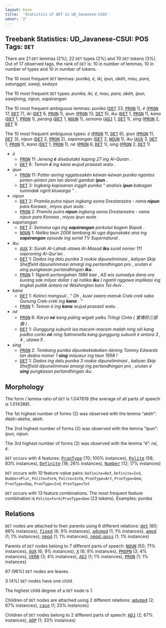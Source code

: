 ```yaml
---
layout: base
title:  'Statistics of DET in UD_Javanese-CSUI'
udver: '2'
---
```


## Treebank Statistics: UD_Javanese-CSUI: POS Tags: `DET`

There are 21 `DET` lemmas (2%), 22 `DET` types (2%) and 70 `DET` tokens (3%).
Out of 17 observed tags, the rank of `DET` is: 10 in number of lemmas, 10 in number of types and 10 in number of tokens.

The 10 most frequent `DET` lemmas: <em>punika, é, iki, ipun, akèh, mau, para, satunggal, sawiji, sedaya</em>

The 10 most frequent `DET` types:  <em>punika, iki, é, mau, para, akèh, ipun, sawijining, nipun, sapérangan</em>

The 10 most frequent ambiguous lemmas: <em>punika</em> (<tt><a href="jv_csui-pos-DET.html">DET</a></tt> 23, <tt><a href="jv_csui-pos-PRON.html">PRON</a></tt> 1), <em>é</em> (<tt><a href="jv_csui-pos-PRON.html">PRON</a></tt> 17, <tt><a href="jv_csui-pos-DET.html">DET</a></tt> 7), <em>iki</em> (<tt><a href="jv_csui-pos-DET.html">DET</a></tt> 6, <tt><a href="jv_csui-pos-PRON.html">PRON</a></tt> 1), <em>ipun</em> (<tt><a href="jv_csui-pos-PRON.html">PRON</a></tt> 13, <tt><a href="jv_csui-pos-DET.html">DET</a></tt> 5), <em>iku</em> (<tt><a href="jv_csui-pos-DET.html">DET</a></tt> 1, <tt><a href="jv_csui-pos-PRON.html">PRON</a></tt> 1), <em>kana</em> (<tt><a href="jv_csui-pos-DET.html">DET</a></tt> 1, <tt><a href="jv_csui-pos-PRON.html">PRON</a></tt> 1), <em>pérang</em> (<tt><a href="jv_csui-pos-DET.html">DET</a></tt> 1, <tt><a href="jv_csui-pos-NOUN.html">NOUN</a></tt> 1), <em>semana</em> (<tt><a href="jv_csui-pos-ADJ.html">ADJ</a></tt> 1, <tt><a href="jv_csui-pos-DET.html">DET</a></tt> 1), <em>sing</em> (<tt><a href="jv_csui-pos-PRON.html">PRON</a></tt> 2, <tt><a href="jv_csui-pos-DET.html">DET</a></tt> 1)

The 10 most frequent ambiguous types:  <em>é</em> (<tt><a href="jv_csui-pos-PRON.html">PRON</a></tt> 11, <tt><a href="jv_csui-pos-DET.html">DET</a></tt> 6), <em>ipun</em> (<tt><a href="jv_csui-pos-PRON.html">PRON</a></tt> 11, <tt><a href="jv_csui-pos-DET.html">DET</a></tt> 3), <em>nipun</em> (<tt><a href="jv_csui-pos-DET.html">DET</a></tt> 2, <tt><a href="jv_csui-pos-PRON.html">PRON</a></tt> 2), <em>sapérangan</em> (<tt><a href="jv_csui-pos-DET.html">DET</a></tt> 2, <tt><a href="jv_csui-pos-NOUN.html">NOUN</a></tt> 1), <em>iku</em> (<tt><a href="jv_csui-pos-AUX.html">AUX</a></tt> 3, <tt><a href="jv_csui-pos-DET.html">DET</a></tt> 1, <tt><a href="jv_csui-pos-PRON.html">PRON</a></tt> 1), <em>kana</em> (<tt><a href="jv_csui-pos-DET.html">DET</a></tt> 1, <tt><a href="jv_csui-pos-PRON.html">PRON</a></tt> 1), <em>né</em> (<tt><a href="jv_csui-pos-PRON.html">PRON</a></tt> 6, <tt><a href="jv_csui-pos-DET.html">DET</a></tt> 1), <em>sing</em> (<tt><a href="jv_csui-pos-PRON.html">PRON</a></tt> 2, <tt><a href="jv_csui-pos-DET.html">DET</a></tt> 1)


* <em>é</em>
  * <tt><a href="jv_csui-pos-PRON.html">PRON</a></tt> 11: <em>Jeneng <b>é</b> disebutaké kaping 27 ing Al-Quran .</em>
  * <tt><a href="jv_csui-pos-DET.html">DET</a></tt> 6: <em>Temon <b>é</b> ing kana wujud prasasti watu .</em>
* <em>ipun</em>
  * <tt><a href="jv_csui-pos-PRON.html">PRON</a></tt> 11: <em>Potter asring nggatosakèn kéwan-kéwan punika ngantos pinten-pinten jam lan damèl gambar <b>ipun</b> .</em>
  * <tt><a href="jv_csui-pos-DET.html">DET</a></tt> 3: <em>Ingkang kapisanan inggih punika " analisis <b>ipun</b> babagan tumindak ngirit kluwarga " .</em>
* <em>nipun</em>
  * <tt><a href="jv_csui-pos-DET.html">DET</a></tt> 2: <em>Pramila putra nipun ingkang asma Drestarastra - rama <b>nipun</b> para Korawa , miyos ipun wuta .</em>
  * <tt><a href="jv_csui-pos-PRON.html">PRON</a></tt> 2: <em>Pramila putra <b>nipun</b> ingkang asma Drestarastra - rama nipun para Korawa , miyos ipun wuta .</em>
* <em>sapérangan</em>
  * <tt><a href="jv_csui-pos-DET.html">DET</a></tt> 2: <em>Semana uga ing <b>sapérangan</b> perkutut kagem Bapak .</em>
  * <tt><a href="jv_csui-pos-NOUN.html">NOUN</a></tt> 1: <em>Nalika taun 2006 tembang iki uga digunakaké ana ing <b>sapérangan</b> episode ing serial TV Supernatural .</em>
* <em>iku</em>
  * <tt><a href="jv_csui-pos-AUX.html">AUX</a></tt> 3: <em>Surah Al-Lahab utawa Al-Masad <b>iku</b> surat nomer 111 sajeroning Al-Qur'an .</em>
  * <tt><a href="jv_csui-pos-DET.html">DET</a></tt> 1: <em>Dados ing dalu punika 3 rookie dipuneliminasi , kaliyan Skip Sheffield dipuneliminasi amargi ing pertandhingan pro , urutan é sing pungkasan pertandhingan <b>iku</b> .</em>
  * <tt><a href="jv_csui-pos-PRON.html">PRON</a></tt> 1: <em>Nganti pertengahan 1986 baé , AS wis sumadya dana ora kurang sak milyar dollar ( aji nalika <b>iku</b> ) nganti nggawa implikasi ing tingkat pulitik antara né Washington karo Tel-Aviv .</em>
* <em>kana</em>
  * <tt><a href="jv_csui-pos-DET.html">DET</a></tt> 1: <em>Kelinci mangsuli , " Oh , kuwi swara manuk Crek-crek saka Gunung Crek-crek ing <b>kana</b> . "</em>
  * <tt><a href="jv_csui-pos-PRON.html">PRON</a></tt> 1: <em>Temon é ing <b>kana</b> wujud prasasti watu .</em>
* <em>né</em>
  * <tt><a href="jv_csui-pos-PRON.html">PRON</a></tt> 6: <em>Karya <b>né</b> kang paling wigati yaiku Trilogi Cinta ( 爱情的三部曲 ) .</em>
  * <tt><a href="jv_csui-pos-DET.html">DET</a></tt> 1: <em>Gunggung subunit isa macem-macem malah ning sèl kang padha conto <b>né</b> ning Salmonella kang gunggung subunit é antara 3 , 4 , utawa 5 .</em>
* <em>sing</em>
  * <tt><a href="jv_csui-pos-PRON.html">PRON</a></tt> 2: <em>Tembang punika dipunbektakaken déning Tommy Edwards lan dados nomer 1 <b>sing</b> misuwur ing taun 1958 !</em>
  * <tt><a href="jv_csui-pos-DET.html">DET</a></tt> 1: <em>Dados ing dalu punika 3 rookie dipuneliminasi , kaliyan Skip Sheffield dipuneliminasi amargi ing pertandhingan pro , urutan é <b>sing</b> pungkasan pertandhingan iku .</em>

## Morphology

The form / lemma ratio of `DET` is 1.047619 (the average of all parts of speech is 1.014388).

The 1st highest number of forms (2) was observed with the lemma “akèh”: <em>Akèh-akèhe, akèh</em>.

The 2nd highest number of forms (2) was observed with the lemma “ipun”: <em>ipun, nipun</em>.

The 3rd highest number of forms (2) was observed with the lemma “é”: <em>né, é</em>.

`DET` occurs with 4 features: <tt><a href="jv_csui-feat-PronType.html">PronType</a></tt> (70; 100% instances), <tt><a href="jv_csui-feat-Polite.html">Polite</a></tt> (58; 83% instances), <tt><a href="jv_csui-feat-Definite.html">Definite</a></tt> (18; 26% instances), <tt><a href="jv_csui-feat-Number.html">Number</a></tt> (12; 17% instances)

`DET` occurs with 10 feature-value pairs: `Definite=Def`, `Definite=Ind`, `Number=Plur`, `Polite=Form`, `Polite=Infm`, `PronType=Art`, `PronType=Dem`, `PronType=Emp`, `PronType=Ind`, `PronType=Tot`

`DET` occurs with 13 feature combinations.
The most frequent feature combination is `Polite=Form|PronType=Dem` (23 tokens).
Examples: <em>punika</em>


## Relations

`DET` nodes are attached to their parents using 6 different relations: <tt><a href="jv_csui-dep-det.html">det</a></tt> (60; 86% instances), <tt><a href="jv_csui-dep-fixed.html">fixed</a></tt> (6; 9% instances), <tt><a href="jv_csui-dep-advmod.html">advmod</a></tt> (1; 1% instances), <tt><a href="jv_csui-dep-amod.html">amod</a></tt> (1; 1% instances), <tt><a href="jv_csui-dep-nmod.html">nmod</a></tt> (1; 1% instances), <tt><a href="jv_csui-dep-nmod-poss.html">nmod:poss</a></tt> (1; 1% instances)

Parents of `DET` nodes belong to 7 different parts of speech: <tt><a href="jv_csui-pos-NOUN.html">NOUN</a></tt> (50; 71% instances), <tt><a href="jv_csui-pos-AUX.html">AUX</a></tt> (6; 9% instances), <tt><a href="jv_csui-pos-X.html">X</a></tt> (6; 9% instances), <tt><a href="jv_csui-pos-PROPN.html">PROPN</a></tt> (3; 4% instances), <tt><a href="jv_csui-pos-VERB.html">VERB</a></tt> (3; 4% instances), <tt><a href="jv_csui-pos-ADJ.html">ADJ</a></tt> (1; 1% instances), <tt><a href="jv_csui-pos-PRON.html">PRON</a></tt> (1; 1% instances)

67 (96%) `DET` nodes are leaves.

3 (4%) `DET` nodes have one child.

The highest child degree of a `DET` node is 1.

Children of `DET` nodes are attached using 2 different relations: <tt><a href="jv_csui-dep-advmod.html">advmod</a></tt> (2; 67% instances), <tt><a href="jv_csui-dep-case.html">case</a></tt> (1; 33% instances)

Children of `DET` nodes belong to 2 different parts of speech: <tt><a href="jv_csui-pos-ADJ.html">ADJ</a></tt> (2; 67% instances), <tt><a href="jv_csui-pos-ADP.html">ADP</a></tt> (1; 33% instances)

